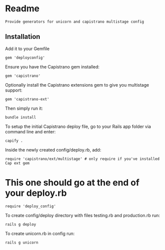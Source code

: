# Readme

    Provide generators for unicorn and capistrano multistage config

## Installation

Add it to your Gemfile

    gem 'deployconfig'

Ensure you have the Capistrano gem installed:

    gem 'capistrano'

Optionally install the Capistrano extensions gem to give you multistage support:

    gem 'capistrano-ext'

Then simply run it:

    bundle install

To setup the initial Capistrano deploy file, go to your Rails app folder via command line and enter:

    capify .

Inside the newly created config/deploy.rb, add:

    require 'capistrano/ext/multistage' # only require if you've installed Cap ext gem

  # This one should go at the end of your deploy.rb

    require 'deploy_config'

To create config/deploy directory with files testing.rb and production.rb run:

    rails g deploy

To create unicorn.rb in config run:

    rails g unicorn

